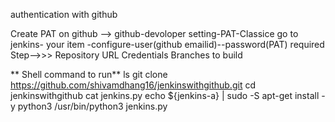 authentication with github

Create PAT on github --> github-devoloper setting-PAT-Classice
go to jenkins- your item -configure-user(github emailid)--password(PAT)
required Step-->>>
Repository URL
Credentials
Branches to build


**
Shell command to run**
ls
git clone https://github.com/shivamdhang16/jenkinswithgithub.git
cd jenkinswithgithub
cat jenkins.py
echo ${jenkins-a} | sudo -S apt-get install -y python3
/usr/bin/python3 jenkins.py
